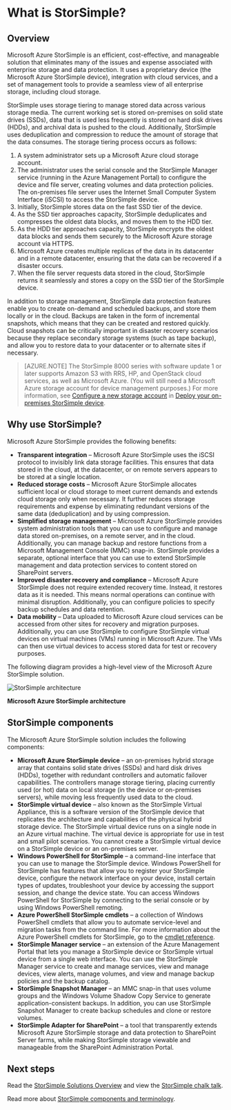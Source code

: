 <properties 
   pageTitle="What is StorSimple?" 
   description="Describes StorSimple features and architecture, and introduces the StorSimple components." 
   services="storsimple" 
   documentationCenter="NA" 
   authors="SharS" 
   manager="carolz" 
   editor=""/>

<tags
   ms.service="storsimple"
   ms.devlang="NA"
   ms.topic="article"
   ms.tgt_pltfrm="NA"
   ms.workload="TBD" 
   ms.date="08/14/2015"
   ms.author="v-sharos@microsoft.com"/>

# What is StorSimple? 

## Overview

Microsoft Azure StorSimple is an efficient, cost-effective, and manageable solution that eliminates many of the issues and expense associated with enterprise storage and data protection. It uses a proprietary device (the Microsoft Azure StorSimple device), integration with cloud services, and a set of management tools to provide a seamless view of all enterprise storage, including cloud storage.

StorSimple uses storage tiering to manage stored data across various storage media. The current working set is stored on-premises on solid state drives (SSDs), data that is used less frequently is stored on hard disk drives (HDDs), and archival data is pushed to the cloud. Additionally, StorSimple uses deduplication and compression to reduce the amount of storage that the data consumes. The storage tiering process occurs as follows:

1. A system administrator sets up a Microsoft Azure cloud storage account.
2. The administrator uses the serial console and the StorSimple Manager service (running in the Azure Management Portal) to configure the device and file server, creating volumes and data protection policies. The on-premises file server uses the Internet Small Computer System Interface (iSCSI) to access the StorSimple device.
3. Initially, StorSimple stores data on the fast SSD tier of the device.
4. As the SSD tier approaches capacity, StorSimple deduplicates and compresses the oldest data blocks, and moves them to the HDD tier.
5. As the HDD tier approaches capacity, StorSimple encrypts the oldest data blocks and sends them securely to the Microsoft Azure storage account via HTTPS.
6. Microsoft Azure creates multiple replicas of the data in its datacenter and in a remote datacenter, ensuring that the data can be recovered if a disaster occurs. 
7. When the file server requests data stored in the cloud, StorSimple returns it seamlessly and stores a copy on the SSD tier of the StorSimple device.

In addition to storage management, StorSimple data protection features enable you to create on-demand and scheduled backups, and store them locally or in the cloud. Backups are taken in the form of incremental snapshots, which means that they can be created and restored quickly. Cloud snapshots can be critically important in disaster recovery scenarios because they replace secondary storage systems (such as tape backup), and allow you to restore data to your datacenter or to alternate sites if necessary. 

>[AZURE.NOTE] The StorSimple 8000 series with software update 1 or later supports Amazon S3 with RRS, HP, and OpenStack cloud services, as well as Microsoft Azure.  (You will still need a Microsoft Azure storage account for device management purposes.) For more information, see [Configure a new storage account](storsimple-deployment-walkthrough.md#configure-a-new-storage-account) in [Deploy your on-premises StorSimple device](storsimple-deployment-walkthrough-u1.md).

## Why use StorSimple?

Microsoft Azure StorSimple provides the following benefits:

- **Transparent integration** – Microsoft Azure StorSimple uses the iSCSI protocol to invisibly link data storage facilities. This ensures that data stored in the cloud, at the datacenter, or on remote servers appears to be stored at a single location.
- **Reduced storage costs** – Microsoft Azure StorSimple allocates sufficient local or cloud storage to meet current demands and extends cloud storage only when necessary. It further reduces storage requirements and expense by eliminating redundant versions of the same data (deduplication) and by using compression.
- **Simplified storage management** – Microsoft Azure StorSimple provides system administration tools that you can use to configure and manage data stored on-premises, on a remote server, and in the cloud. Additionally, you can manage backup and restore functions from a Microsoft Management Console (MMC) snap-in. StorSimple provides a separate, optional interface that you can use to extend StorSimple management and data protection services to content stored on SharePoint servers. 
- **Improved disaster recovery and compliance** – Microsoft Azure StorSimple does not require extended recovery time. Instead, it restores data as it is needed. This means normal operations can continue with minimal disruption. Additionally, you can configure policies to specify backup schedules and data retention.
- **Data mobility** – Data uploaded to Microsoft Azure cloud services can be accessed from other sites for recovery and migration purposes. Additionally, you can use StorSimple to configure StorSimple virtual devices on virtual machines (VMs) running in Microsoft Azure. The VMs can then use virtual devices to access stored data for test or recovery purposes. 

The following diagram provides a high-level view of the Microsoft Azure StorSimple solution.

![StorSimple architecture](./media/storsimple-overview/hcs-data-services-storsimple-system-architecture.png)

**Microsoft Azure StorSimple architecture**

## StorSimple components

The Microsoft Azure StorSimple solution includes the following components:

- **Microsoft Azure StorSimple device** – an on-premises hybrid storage array that contains solid state drives (SSDs) and hard disk drives (HDDs), together with redundant controllers and automatic failover capabilities. The controllers manage storage tiering, placing currently used (or hot) data on local storage (in the device or on-premises servers), while moving less frequently used data to the cloud.
- **StorSimple virtual device** – also known as the StorSimple Virtual Appliance, this is a software version of the StorSimple device that replicates the architecture and capabilities of the physical hybrid storage device. The StorSimple virtual device runs on a single node in an Azure virtual machine. The virtual device is appropriate for use in test and small pilot scenarios. You cannot create a StorSimple virtual device on a StorSimple device or an on-premises server.
- **Windows PowerShell for StorSimple** – a command-line interface that you can use to manage the StorSimple device. Windows PowerShell for StorSimple has features that allow you to register your StorSimple device, configure the network interface on your device, install certain types of updates, troubleshoot your device by accessing the support session, and change the device state. You can access Windows PowerShell for StorSimple by connecting to the serial console or by using Windows PowerShell remoting.
- **Azure PowerShell StorSimple cmdlets** – a collection of Windows PowerShell cmdlets that allow you to automate service-level and migration tasks from the command line. For more information about the Azure PowerShell cmdlets for StorSimple, go to the [cmdlet reference](https://msdn.microsoft.com/library/dn920427.aspx).
- **StorSimple Manager service** – an extension of the Azure Management Portal that lets you manage a StorSimple device or StorSimple virtual device from a single web interface. You can use the StorSimple Manager service to create and manage services, view and manage devices, view alerts, manage volumes, and view and manage backup policies and the backup catalog.
- **StorSimple Snapshot Manager** – an MMC snap-in that uses volume groups and the Windows Volume Shadow Copy Service to generate application-consistent backups. In addition, you can use StorSimple Snapshot Manager to create backup schedules and clone or restore volumes. 
- **StorSimple Adapter for SharePoint** – a tool that transparently extends Microsoft Azure StorSimple storage and data protection to SharePoint Server farms, while making StorSimple storage viewable and manageable from the SharePoint Administration Portal.

## Next steps

Read the [StorSimple Solutions Overview](http://www.microsoft.com/server-cloud/products/storsimple/resources.aspx) and view the [StorSimple chalk talk](http://www.microsoft.com/server-cloud/products/storsimple/Features.aspx).

Read more about [StorSimple components and terminology](storsimple-components.md).


 